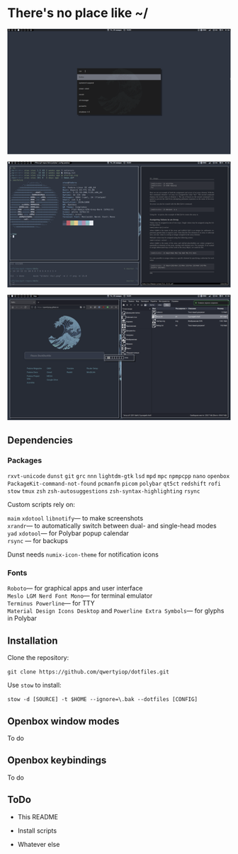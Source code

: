 # There's no place like ~/

![Image](1.png)

![Image](2.png)

![Image](3.png)


## Dependencies

### Packages

`rxvt-unicode` `dunst` `git` `grc` `nnn` `lightdm-gtk` `lsd` `mpd` `mpc` `npmpcpp` `nano` `openbox` `PackageKit-command-not-found` `pcmanfm` `picom` `polybar` `qt5ct` `redshift` `rofi` `stow` `tmux` `zsh` `zsh-autosuggestions` `zsh-syntax-highlighting` `rsync`

Custom scripts rely on:

`maim` `xdotool` `libnotify`— to make screenshots<br/>
`xrandr`— to automatically switch between dual- and single-head modes<br/>
`yad`  `xdotool`— for Polybar popup calendar<br/>
`rsync` — for backups

Dunst needs `numix-icon-theme` for notification icons

### Fonts

`Roboto`— for graphical apps and user interface<br/>
`Meslo LGM Nerd Font Mono`— for terminal emulator<br/>
`Terminus Powerline`— for TTY<br/>
`Material Design Icons Desktop` and `Powerline Extra Symbols`— for glyphs in Polybar<br/>


## Installation

Clone the repository:

  `git clone https://github.com/qwertyiop/dotfiles.git`

Use `stow` to install:

  `stow -d [SOURCE] -t $HOME --ignore=\.bak --dotfiles [CONFIG]`


## Openbox window modes

To do


## Openbox keybindings

To do


## ToDo

* This README

* Install scripts

* Whatever else
